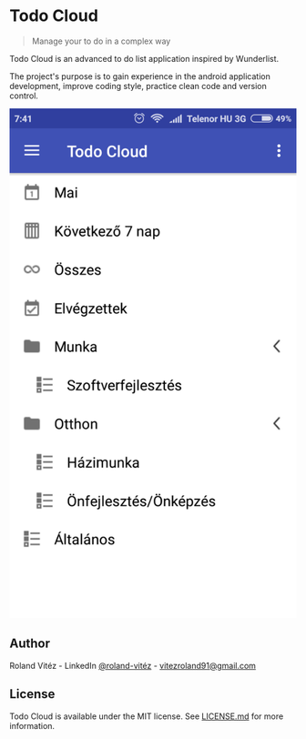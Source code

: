 # Todo Cloud
> Manage your to do in a complex way

Todo Cloud is an advanced to do list application inspired by Wunderlist.

The project's purpose is to gain experience in the android application 
development, improve coding style, practice clean code and version control.

![](header.png)

## Author

Roland Vitéz - LinkedIn [@roland-vitéz](https://www.linkedin.com/in/roland-vitéz/) - vitezroland91@gmail.com

## License

Todo Cloud is available under the MIT license. See [LICENSE.md](https://github.com/pcdoki/TodoCloud/blob/master/LICENSE.md) for more information.
